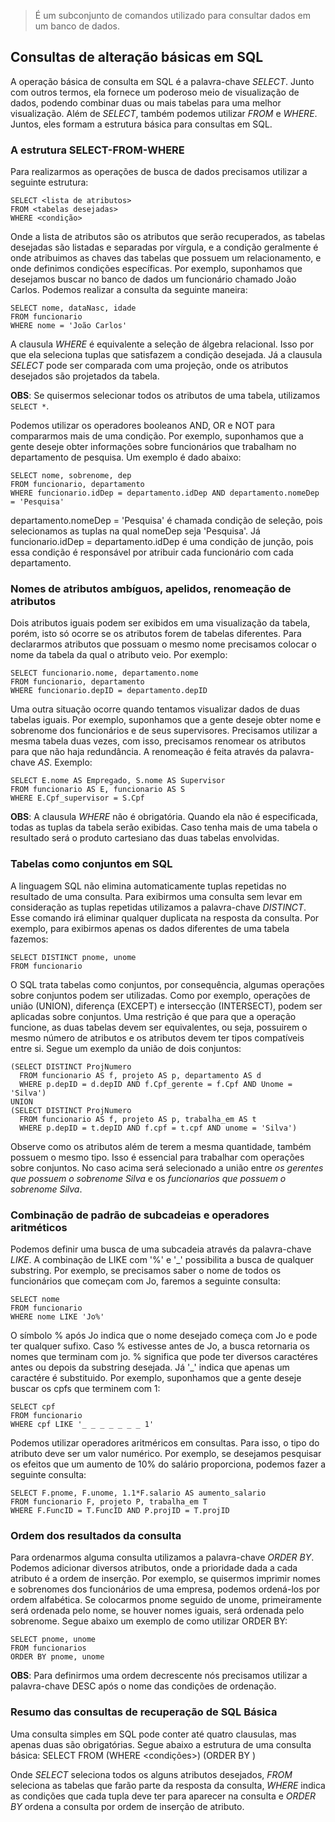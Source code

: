 > É um subconjunto de comandos utilizado para consultar dados em um banco de dados.

## Consultas de alteração básicas em SQL

A operação básica de consulta em SQL é a palavra-chave *SELECT*. Junto com outros termos, ela fornece um poderoso meio de visualização de dados, podendo combinar duas ou mais tabelas para uma melhor visualização.
Além de *SELECT*, também podemos utilizar *FROM* e *WHERE*. Juntos, eles formam a estrutura básica para consultas em SQL.

### A estrutura SELECT-FROM-WHERE

Para realizarmos as operações de busca de dados precisamos utilizar a seguinte estrutura:

```
SELECT <lista de atributos>
FROM <tabelas desejadas>
WHERE <condição> 
```

Onde a lista de atributos são os atributos que serão recuperados, as tabelas desejadas são listadas e separadas por vírgula, e a condição geralmente é onde atribuimos as chaves das tabelas que possuem um relacionamento, e onde definimos condições específicas. Por exemplo, suponhamos que desejamos buscar no banco de dados um funcionário chamado João Carlos. Podemos realizar a consulta da seguinte maneira:

```
SELECT nome, dataNasc, idade
FROM funcionario
WHERE nome = 'João Carlos'
```

A clausula *WHERE* é equivalente a seleção de álgebra relacional. Isso por que ela seleciona tuplas que satisfazem a condição desejada. Já a clausula *SELECT* pode ser comparada com uma projeção, onde os atributos desejados são projetados da tabela.

**OBS**: Se quisermos selecionar todos os atributos de uma tabela, utilizamos `SELECT *`.

Podemos utilizar os operadores booleanos AND, OR e NOT para compararmos mais de uma condição. Por exemplo, suponhamos que a gente deseje obter informações sobre funcionários que trabalham no departamento de pesquisa. Um exemplo é dado abaixo:

```
SELECT nome, sobrenome, dep
FROM funcionario, departamento
WHERE funcionario.idDep = departamento.idDep AND departamento.nomeDep = 'Pesquisa'
```

departamento.nomeDep = 'Pesquisa' é chamada condição de seleção, pois selecionamos as tuplas na qual nomeDep seja 'Pesquisa'. Já funcionario.idDep = departamento.idDep é uma condição de junção, pois essa condição é responsável por atribuir cada funcionário com cada departamento.

### Nomes de atributos ambíguos, apelidos, renomeação de atributos

Dois atributos iguais podem ser exibidos em uma visualização da tabela, porém, isto só ocorre se os atributos forem de tabelas diferentes. Para declararmos atributos que possuam o mesmo nome precisamos colocar o nome da tabela da qual o atributo veio. Por exemplo:

```
SELECT funcionario.nome, departamento.nome
FROM funcionario, departamento
WHERE funcionario.depID = departamento.depID
```

Uma outra situação ocorre quando tentamos visualizar dados de duas tabelas iguais. Por exemplo, suponhamos que a gente deseje obter nome e sobrenome dos funcionários e de seus supervisores. Precisamos utilizar a mesma tabela duas vezes, com isso, precisamos renomear os atributos para que não haja redundância. A renomeação é feita através da palavra-chave *AS*. Exemplo:

```
SELECT E.nome AS Empregado, S.nome AS Supervisor
FROM funcionario AS E, funcionario AS S
WHERE E.Cpf_supervisor = S.Cpf 
```

**OBS**: A clausula *WHERE* não é obrigatória. Quando ela não é especificada, todas as tuplas da tabela serão exibidas. Caso tenha mais de uma tabela o resultado será o produto cartesiano das duas tabelas envolvidas.

### Tabelas como conjuntos em SQL

A linguagem SQL não elimina automaticamente tuplas repetidas no resultado de uma consulta. Para exibirmos uma consulta sem levar em consideração as tuplas repetidas utilizamos a palavra-chave *DISTINCT*. Esse comando irá eliminar qualquer duplicata na resposta da consulta. Por exemplo, para exibirmos apenas os dados diferentes de uma tabela fazemos:

```
SELECT DISTINCT pnome, unome
FROM funcionario
```

O SQL trata tabelas como conjuntos, por consequência, algumas operações sobre conjuntos podem ser utilizadas. Como por exemplo, operações de união (UNION), diferença (EXCEPT) e intersecção (INTERSECT), podem ser aplicadas sobre conjuntos. Uma restrição é que para que a operação funcione, as duas tabelas devem ser equivalentes, ou seja, possuirem o mesmo número de atributos e os atributos devem ter tipos compatíveis entre si. Segue um exemplo da união de dois conjuntos:

```
(SELECT DISTINCT ProjNumero
  FROM funcionario AS f, projeto AS p, departamento AS d
  WHERE p.depID = d.depID AND f.Cpf_gerente = f.Cpf AND Unome = 'Silva')
UNION
(SELECT DISTINCT ProjNumero
  FROM funcionario AS f, projeto AS p, trabalha_em AS t
  WHERE p.depID = t.depID AND f.cpf = t.cpf AND unome = 'Silva')
```

Observe como os atributos além de terem a mesma quantidade, também possuem o mesmo tipo. Isso é essencial para trabalhar com operações sobre conjuntos. No caso acima será selecionado a união entre *os gerentes que possuem o sobrenome Silva* e os *funcionarios que possuem o sobrenome Silva*.

### Combinação de padrão de subcadeias e operadores aritméticos

Podemos definir uma busca de uma subcadeia através da palavra-chave *LIKE*. A combinação de LIKE com '%' e '_' possibilita a busca de qualquer substring. Por exemplo, se precisamos saber o nome de todos os funcionários que começam com Jo, faremos a seguinte consulta:

```
SELECT nome
FROM funcionario
WHERE nome LIKE 'Jo%'
```

O símbolo % após Jo indica que o nome desejado começa com Jo e pode ter qualquer sufixo. Caso % estivesse antes de Jo, a busca retornaria os nomes que terminam com jo. % significa que pode ter diversos caractéres antes ou depois da substring desejada. Já '_' indica que apenas um caractére é substituido. Por exemplo, suponhamos que a gente deseje buscar os cpfs que terminem com 1:

```
SELECT cpf
FROM funcionario
WHERE cpf LIKE '_ _ _ _ _ _ _ 1'
```

Podemos utilizar operadores aritméricos em consultas. Para isso, o tipo do atributo deve ser um valor numérico. Por exemplo, se desejamos pesquisar os efeitos que um aumento de 10% do salário proporciona, podemos fazer a seguinte consulta:

```
SELECT F.pnome, F.unome, 1.1*F.salario AS aumento_salario
FROM funcionario F, projeto P, trabalha_em T
WHERE F.FuncID = T.FuncID AND P.projID = T.projID
```

### Ordem dos resultados da consulta

Para ordenarmos alguma consulta utilizamos a palavra-chave *ORDER BY*. Podemos adicionar diversos atributos, onde a prioridade dada a cada atributo é a ordem de inserção. Por exemplo, se quisermos imprimir nomes e sobrenomes dos funcionários de uma empresa, podemos ordená-los por ordem alfabética. Se colocarmos pnome seguido de unome, primeiramente será ordenada pelo nome, se houver nomes iguais, será ordenada pelo sobrenome. Segue abaixo um exemplo de como utilizar ORDER BY:

```
SELECT pnome, unome
FROM funcionarios
ORDER BY pnome, unome
```

**OBS**: Para definirmos uma ordem decrescente nós precisamos utilizar a palavra-chave DESC após o nome das condições de ordenação.

### Resumo das consultas de recuperação de SQL Básica

Uma consulta simples em SQL pode conter até quatro clausulas, mas apenas duas são obrigatórias. Segue abaixo a estrutura de uma consulta básica:
SELECT <lista atributos>
FROM  <tabelas desejadas>
(WHERE <condições>) 
(ORDER BY <lista atributos>)

Onde *SELECT* seleciona todos os alguns atributos desejados, *FROM* seleciona as tabelas que farão parte da resposta da consulta, *WHERE* indica as condições que cada tupla deve ter para aparecer na consulta e *ORDER BY* ordena a consulta por ordem de inserção de atributo.
